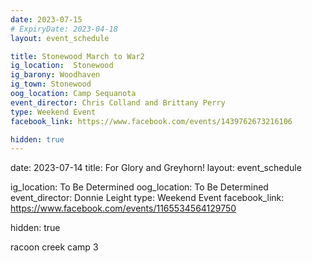 ```yaml
---
date: 2023-07-15
# ExpiryDate: 2023-04-18
layout: event_schedule

title: Stonewood March to War2
ig_location:  Stonewood
ig_barony: Woodhaven
ig_town: Stonewood
oog_location: Camp Sequanota
event_director: Chris Colland and Brittany Perry
type: Weekend Event
facebook_link: https://www.facebook.com/events/1439762673216106

hidden: true
---
```


date: 2023-07-14
title: For Glory and Greyhorn!
layout: event_schedule

ig_location:  To Be Determined
oog_location: To Be Determined
event_director: Donnie Leight
type: Weekend Event
facebook_link: https://www.facebook.com/events/1165534564129750


hidden: true

racoon creek camp 3
